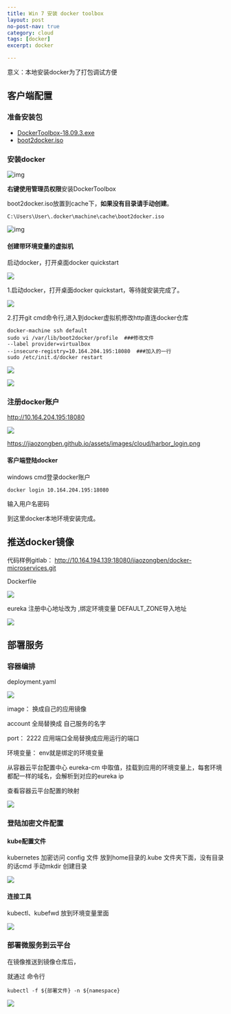 ```yaml
---
title: Win 7 安装 docker toolbox
layout: post
no-post-nav: true
category: cloud
tags: [docker]
excerpt: docker

---
```




意义：本地安装docker为了打包调试方便

## 客户端配置

### 准备安装包

- [DockerToolbox-18.09.3.exe](https://github.com/docker/toolbox/releases/download/v18.09.3/DockerToolbox-18.09.3.exe)
- [boot2docker.iso](https://github.com/boot2docker/boot2docker/releases/download/v18.09.3/boot2docker.iso)

### 安装docker

![img](http://jiaozongben.github.io/assets/images/cloud/admin_install_dockertoolbox.png)

**右键使用管理员权限**安装DockerToolbox

boot2docker.iso放置到cache下，**如果没有目录请手动创建**。

```
C:\Users\User\.docker\machine\cache\boot2docker.iso
```

![img](http://jiaozongben.github.io/assets/images/cloud/image_position.png)



#### 创建带环境变量的虚拟机

启动docker，打开桌面docker quickstart

![](http://jiaozongben.github.io/assets/images/cloud/docker_quickstart.png)

1.启动docker，打开桌面docker quickstart，等待就安装完成了。

![](https://jiaozongben.github.io/assets/images/cloud/docker_machine-quickstart.png)

2.打开git cmd命令行,进入到docker虚拟机修改http直连docker仓库



```shell
docker-machine ssh default
sudo vi /var/lib/boot2docker/profile  ###修改文件
--label provider=virtualbox
--insecure-registry=10.164.204.195:18080  ###加入的一行
sudo /etc/init.d/docker restart
```



![](https://jiaozongben.github.io/assets/images/cloud/docker_machineinsecure_registry.png)





![](https://jiaozongben.github.io/assets/images/cloud/docker_login.png)

### 注册docker账户

http://10.164.204.195:18080

![](https://jiaozongben.github.io/assets/images/cloud/harbor_login.png)

<https://jiaozongben.github.io/assets/images/cloud/harbor_login.png>

#### 客户端登陆docker

windows cmd登录docker账户

```shell
docker login 10.164.204.195:18080
```

输入用户名密码

到这里docker本地环境安装完成。

## 推送docker镜像

代码样例gitlab： http://10.164.194.139:18080/jiaozongben/docker-microservices.git

Dockerfile

![](http://jiaozongben.github.io/assets/images/cloud/dockerfile.png)

eureka 注册中心地址改为 ,绑定环境变量 DEFAULT_ZONE导入地址

![](httpS://jiaozongben.github.io/assets/images/cloud/eureka_config.png)

## 部署服务

### 容器编排

deployment.yaml

![](httpS://jiaozongben.github.io/assets/images/cloud/k8s_deployment.png)

image： 换成自己的应用镜像

account 全局替换成 自己服务的名字

port： 2222 应用端口全局替换成应用运行的端口

环境变量： env就是绑定的环境变量

从容器云平台配置中心 eureka-cm 中取值，挂载到应用的环境变量上，每套环境都配一样的域名，会解析到对应的eureka ip

查看容器云平台配置的映射

![](http://jiaozongben.github.io/assets/images/cloud/eureka_cm.png)

### 登陆加密文件配置

#### kube配置文件

kubernetes 加密访问 config 文件 放到home目录的.kube 文件夹下面，没有目录的话cmd 手动mkdir 创建目录

![](http://jiaozongben.github.io/assets/images/cloud/kube_config.png)

#### 连接工具

kubectl、kubefwd 放到环境变量里面

![](http://jiaozongben.github.io/assets/images/cloud/k8s_env_tools.png)

### 部署微服务到云平台

在镜像推送到镜像仓库后，

就通过 命令行 

```
kubectl -f ${部署文件} -n ${namespace}
```

![](http://jiaozongben.github.io/assets/images/cloud/kubectl_deploy.png)

